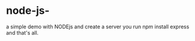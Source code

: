 # node-js-
a simple demo with NODEjs and create a server
you run npm install express and that's all.
